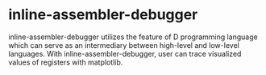 # inline-assembler-debugger

inline-assembler-debugger utilizes the feature of D programming language which can serve as an intermediary between high-level and low-level languages. With inline-assembler-debugger, user can trace visualized values of registers with matplotlib.
